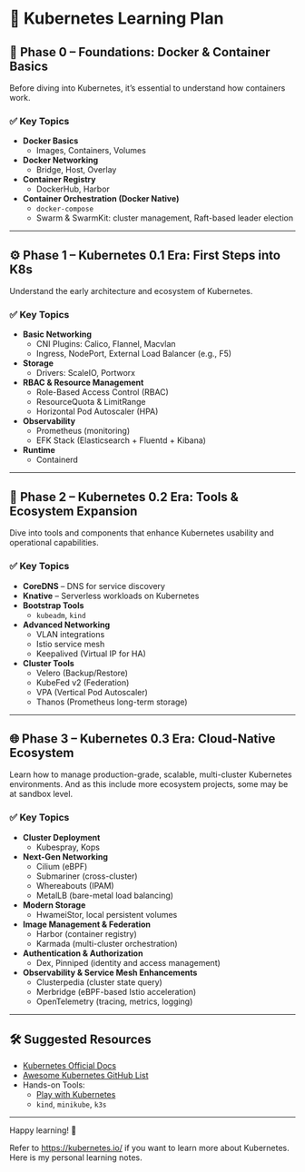 # 📘 Kubernetes Learning Plan

## 🔰 Phase 0 – Foundations: Docker & Container Basics

Before diving into Kubernetes, it’s essential to understand how containers work.

### ✅ Key Topics

- **Docker Basics**
  - Images, Containers, Volumes
- **Docker Networking**
  - Bridge, Host, Overlay
- **Container Registry**
  - DockerHub, Harbor
- **Container Orchestration (Docker Native)**
  - `docker-compose`
  - Swarm & SwarmKit: cluster management, Raft-based leader election

---

## ⚙️ Phase 1 – Kubernetes 0.1 Era: First Steps into K8s

Understand the early architecture and ecosystem of Kubernetes.

### ✅ Key Topics

- **Basic Networking**
  - CNI Plugins: Calico, Flannel, Macvlan
  - Ingress, NodePort, External Load Balancer (e.g., F5)
- **Storage**
  - Drivers: ScaleIO, Portworx
- **RBAC & Resource Management**
  - Role-Based Access Control (RBAC)
  - ResourceQuota & LimitRange
  - Horizontal Pod Autoscaler (HPA)
- **Observability**
  - Prometheus (monitoring)
  - EFK Stack (Elasticsearch + Fluentd + Kibana)
- **Runtime**
  - Containerd

---

## 🚀 Phase 2 – Kubernetes 0.2 Era: Tools & Ecosystem Expansion

Dive into tools and components that enhance Kubernetes usability and operational capabilities.

### ✅ Key Topics

- **CoreDNS** – DNS for service discovery
- **Knative** – Serverless workloads on Kubernetes
- **Bootstrap Tools**
  - `kubeadm`, `kind`
- **Advanced Networking**
  - VLAN integrations
  - Istio service mesh
  - Keepalived (Virtual IP for HA)
- **Cluster Tools**
  - Velero (Backup/Restore)
  - KubeFed v2 (Federation)
  - VPA (Vertical Pod Autoscaler)
  - Thanos (Prometheus long-term storage)

---

## 🌐 Phase 3 – Kubernetes 0.3 Era: Cloud-Native Ecosystem

Learn how to manage production-grade, scalable, multi-cluster Kubernetes environments.
And as this include more ecosystem projects, some may be at sandbox level.

### ✅ Key Topics

- **Cluster Deployment**
  - Kubespray, Kops
- **Next-Gen Networking**
  - Cilium (eBPF)
  - Submariner (cross-cluster)
  - Whereabouts (IPAM)
  - MetalLB (bare-metal load balancing)
- **Modern Storage**
  - HwameiStor, local persistent volumes
- **Image Management & Federation**
  - Harbor (container registry)
  - Karmada (multi-cluster orchestration)
- **Authentication & Authorization**
  - Dex, Pinniped (identity and access management)
- **Observability & Service Mesh Enhancements**
  - Clusterpedia (cluster state query)
  - Merbridge (eBPF-based Istio acceleration)
  - OpenTelemetry (tracing, metrics, logging)

---

## 🛠 Suggested Resources

- [Kubernetes Official Docs](https://kubernetes.io/)
- [Awesome Kubernetes GitHub List](https://github.com/ramitsurana/awesome-kubernetes)
- Hands-on Tools:
  - [Play with Kubernetes](https://labs.play-with-k8s.com/)
  - `kind`, `minikube`, `k3s`

---

Happy learning! 🚀

Refer to https://kubernetes.io/ if you want to learn more about Kubernetes. Here is my personal learning notes.
